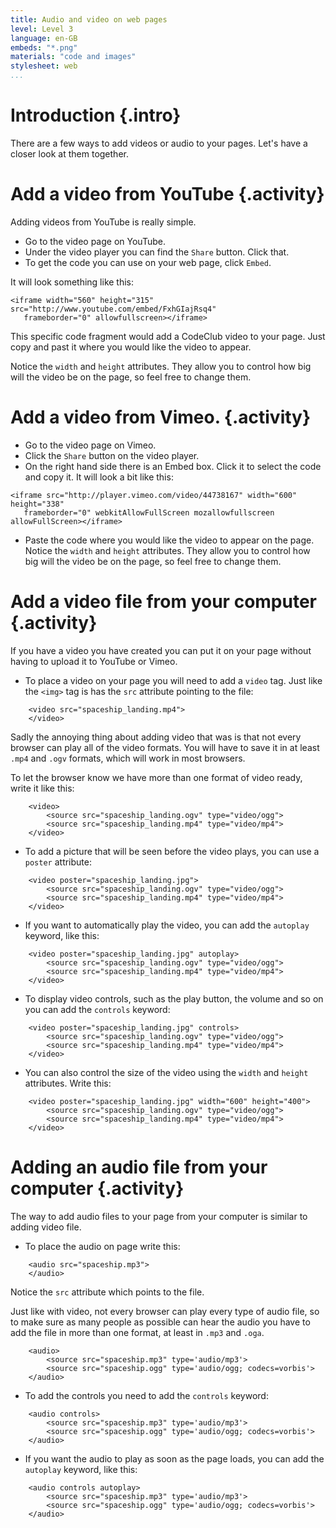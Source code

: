 ```yaml
---
title: Audio and video on web pages
level: Level 3
language: en-GB
embeds: "*.png"
materials: "code and images"
stylesheet: web
...
```


# Introduction {.intro}

There are a few ways to add videos or audio to your pages. Let's  have a closer look at them together.

# Add a video from YouTube {.activity}

Adding videos from YouTube is really simple.

+ Go to the video page on YouTube.
+ Under the video player you can find the `Share` button. Click that.
+ To get the code you can use on your web page, click `Embed`.

It will look something like this:

```{.langauge-markup}
<iframe width="560" height="315" src="http://www.youtube.com/embed/FxhGIajRsq4"
   frameborder="0" allowfullscreen></iframe>
```

This specific code fragment would add a CodeClub video to your page. Just copy and past it where you would like the video to appear.

Notice the `width` and `height` attributes. They allow you to control how big will the video be on the page, so feel free to change them.

# Add a video from Vimeo. {.activity}

+ Go to the video page on Vimeo.
+ Click the `Share` button on the video player.
+ On the right hand side there is an Embed box. Click it to select the code and copy it. It will look a bit like this:

```{.langauge-markup}
<iframe src="http://player.vimeo.com/video/44738167" width="600" height="338"
   frameborder="0" webkitAllowFullScreen mozallowfullscreen allowFullScreen></iframe>
```

+ Paste the code where you would like the video to appear on the page. Notice the `width` and `height` attributes. They allow you to control how big will the video be on the page, so feel free to change them.

# Add a video file from your computer {.activity}

If you have a video you have created you can put it on your page without having to upload it to YouTube or Vimeo.

+ To place a video on your page you will need to add a `video` tag. Just like the `<img>` tag is has the `src` attribute pointing to the file:

```{.langauge-markup}
	<video src="spaceship_landing.mp4">
	</video>
```

Sadly the annoying thing about adding video that was is that not every browser can play all of the video formats. You will have to save it in at least `.mp4` and `.ogv` formats, which will work in most browsers.

To let the browser know we have more than one format of video ready, write it like this:

```{.langauge-markup}
	<video>
		<source src="spaceship_landing.ogv" type="video/ogg">
		<source src="spaceship_landing.mp4" type="video/mp4">
	</video>
```

+ To add a picture that will be seen before the video plays, you can use a `poster` attribute:

```{.langauge-markup}
	<video poster="spaceship_landing.jpg">
		<source src="spaceship_landing.ogv" type="video/ogg">
		<source src="spaceship_landing.mp4" type="video/mp4">
	</video>
```

+ If you want to automatically play the video, you can add the `autoplay` keyword, like this:

```{.langauge-markup}
	<video poster="spaceship_landing.jpg" autoplay>
		<source src="spaceship_landing.ogv" type="video/ogg">
		<source src="spaceship_landing.mp4" type="video/mp4">
	</video>
```

+ To display video controls, such as the play button, the volume and so on you can add the `controls` keyword:

```{.langauge-markup}
	<video poster="spaceship_landing.jpg" controls>
		<source src="spaceship_landing.ogv" type="video/ogg">
		<source src="spaceship_landing.mp4" type="video/mp4">
	</video>
```

+ You can also control the size of the video using the `width` and `height` attributes. Write this:

```{.langauge-markup}
	<video poster="spaceship_landing.jpg" width="600" height="400">
		<source src="spaceship_landing.ogv" type="video/ogg">
		<source src="spaceship_landing.mp4" type="video/mp4">
	</video>
```

# Adding an audio file from your computer {.activity}

The way to add audio files to your page from your computer is similar to adding video file.

+ To place the audio on page write this:

```{.langauge-markup}
	<audio src="spaceship.mp3">
	</audio>
```

Notice the `src` attribute which points to the file.

Just like with video, not every browser can play every type of audio file, so to make sure as many people as possible can hear the audio you have to add the file in more than one format, at least in `.mp3` and `.oga`.

```{.langauge-markup}
	<audio>
 		<source src="spaceship.mp3" type='audio/mp3'>
 		<source src="spaceship.ogg" type='audio/ogg; codecs=vorbis'>
	</audio>
```

+ To add the controls you need to add the `controls` keyword:

```{.langauge-markup}
	<audio controls>
 		<source src="spaceship.mp3" type='audio/mp3'>
 		<source src="spaceship.ogg" type='audio/ogg; codecs=vorbis'>
	</audio>
```

+ If you want the audio to play as soon as the page loads, you can add the `autoplay` keyword, like this:

```{.langauge-markup}
	<audio controls autoplay>
 		<source src="spaceship.mp3" type='audio/mp3'>
 		<source src="spaceship.ogg" type='audio/ogg; codecs=vorbis'>
	</audio>
```

